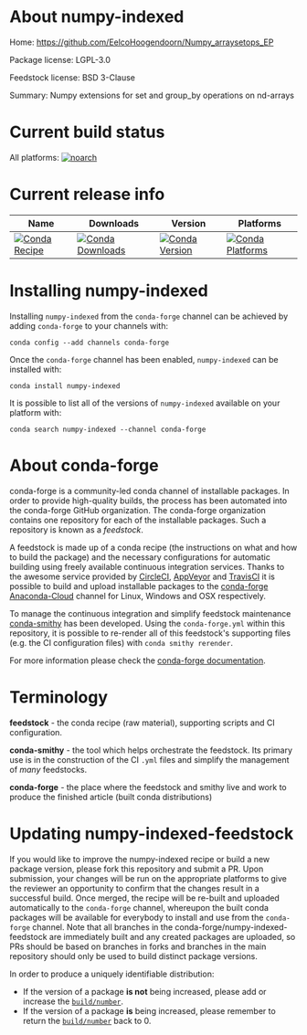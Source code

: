 About numpy-indexed
===================

Home: https://github.com/EelcoHoogendoorn/Numpy_arraysetops_EP

Package license: LGPL-3.0

Feedstock license: BSD 3-Clause

Summary: Numpy extensions for set and group_by operations on nd-arrays



Current build status
====================

All platforms:
[![noarch](https://img.shields.io/circleci/project/github/conda-forge/numpy-indexed-feedstock/master.svg?label=noarch)](https://circleci.com/gh/conda-forge/numpy-indexed-feedstock)

Current release info
====================

| Name | Downloads | Version | Platforms |
| --- | --- | --- | --- |
| [![Conda Recipe](https://img.shields.io/badge/recipe-numpy--indexed-green.svg)](https://anaconda.org/conda-forge/numpy-indexed) | [![Conda Downloads](https://img.shields.io/conda/dn/conda-forge/numpy-indexed.svg)](https://anaconda.org/conda-forge/numpy-indexed) | [![Conda Version](https://img.shields.io/conda/vn/conda-forge/numpy-indexed.svg)](https://anaconda.org/conda-forge/numpy-indexed) | [![Conda Platforms](https://img.shields.io/conda/pn/conda-forge/numpy-indexed.svg)](https://anaconda.org/conda-forge/numpy-indexed) |

Installing numpy-indexed
========================

Installing `numpy-indexed` from the `conda-forge` channel can be achieved by adding `conda-forge` to your channels with:

```
conda config --add channels conda-forge
```

Once the `conda-forge` channel has been enabled, `numpy-indexed` can be installed with:

```
conda install numpy-indexed
```

It is possible to list all of the versions of `numpy-indexed` available on your platform with:

```
conda search numpy-indexed --channel conda-forge
```


About conda-forge
=================

conda-forge is a community-led conda channel of installable packages.
In order to provide high-quality builds, the process has been automated into the
conda-forge GitHub organization. The conda-forge organization contains one repository
for each of the installable packages. Such a repository is known as a *feedstock*.

A feedstock is made up of a conda recipe (the instructions on what and how to build
the package) and the necessary configurations for automatic building using freely
available continuous integration services. Thanks to the awesome service provided by
[CircleCI](https://circleci.com/), [AppVeyor](http://www.appveyor.com/)
and [TravisCI](https://travis-ci.org/) it is possible to build and upload installable
packages to the [conda-forge](https://anaconda.org/conda-forge)
[Anaconda-Cloud](http://docs.anaconda.org/) channel for Linux, Windows and OSX respectively.

To manage the continuous integration and simplify feedstock maintenance
[conda-smithy](http://github.com/conda-forge/conda-smithy) has been developed.
Using the ``conda-forge.yml`` within this repository, it is possible to re-render all of
this feedstock's supporting files (e.g. the CI configuration files) with ``conda smithy rerender``.

For more information please check the [conda-forge documentation](https://conda-forge.org/docs/).

Terminology
===========

**feedstock** - the conda recipe (raw material), supporting scripts and CI configuration.

**conda-smithy** - the tool which helps orchestrate the feedstock.
                   Its primary use is in the construction of the CI ``.yml`` files
                   and simplify the management of *many* feedstocks.

**conda-forge** - the place where the feedstock and smithy live and work to
                  produce the finished article (built conda distributions)


Updating numpy-indexed-feedstock
================================

If you would like to improve the numpy-indexed recipe or build a new
package version, please fork this repository and submit a PR. Upon submission,
your changes will be run on the appropriate platforms to give the reviewer an
opportunity to confirm that the changes result in a successful build. Once
merged, the recipe will be re-built and uploaded automatically to the
`conda-forge` channel, whereupon the built conda packages will be available for
everybody to install and use from the `conda-forge` channel.
Note that all branches in the conda-forge/numpy-indexed-feedstock are
immediately built and any created packages are uploaded, so PRs should be based
on branches in forks and branches in the main repository should only be used to
build distinct package versions.

In order to produce a uniquely identifiable distribution:
 * If the version of a package **is not** being increased, please add or increase
   the [``build/number``](http://conda.pydata.org/docs/building/meta-yaml.html#build-number-and-string).
 * If the version of a package **is** being increased, please remember to return
   the [``build/number``](http://conda.pydata.org/docs/building/meta-yaml.html#build-number-and-string)
   back to 0.